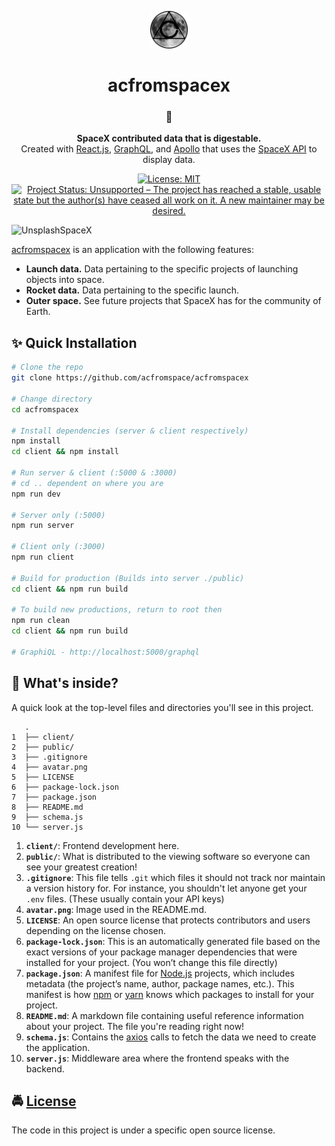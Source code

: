<!-- HEADING -->

<p align="center">
  <img src="./avatar.png" width="60">
</p>
<h1 align="center">️acfromspacex</h1>

<!-- DESCRIPTION -->

<h3 align="center">
  <span role="img" aria-label="Rocket">🚀</span>
</h3>
<p align="center">
  <strong>SpaceX contributed data that is digestable.</strong><br>
  Created with <a href="https://reactjs.org/" target="_blank">React.js</a>, <a href="https://graphql.org/" target="_blank">GraphQL</a>, and <a href="https://www.apollographql.com/" target="_blank">Apollo</a> that uses the <a href="https://github.com/r-spacex/SpaceX-API" target="_blank">SpaceX API</a> to display data.
</p>

<!-- BADGES -->

<p align="center">
    <a href="https://github.com/acfromspace/spacex/blob/master/LICENSE">
        <img src="https://img.shields.io/github/license/mashape/apistatus.svg"
            alt="License: MIT"></a>
    <a href="https://www.repostatus.org/#unsupported">
        <img src="https://www.repostatus.org/badges/latest/unsupported.svg" alt="Project Status: Unsupported – The project has reached a stable, usable state but the author(s) have ceased all work on it. A new maintainer may be desired." /></a>
</p>

<!-- FEATURES -->

![UnsplashSpaceX](https://images.unsplash.com/photo-1517976384346-3136801d605d?ixlib=rb-1.2.1&ixid=eyJhcHBfaWQiOjEyMDd9&auto=format&fit=crop&w=1000&q=80)

[acfromspacex](https://github.com/acfromspace/acfromspacex) is an application with the following features:

- **Launch data.** Data pertaining to the specific projects of launching objects into space.
- **Rocket data.** Data pertaining to the specific launch.
- **Outer space.** See future projects that SpaceX has for the community of Earth.

<!-- QUICK INSTALLATION -->

## <span role="img" aria-label="Sparkles">✨</span> Quick Installation

```sh
# Clone the repo
git clone https://github.com/acfromspace/acfromspacex

# Change directory
cd acfromspacex

# Install dependencies (server & client respectively)
npm install
cd client && npm install

# Run server & client (:5000 & :3000)
# cd .. dependent on where you are
npm run dev

# Server only (:5000)
npm run server

# Client only (:3000)
npm run client

# Build for production (Builds into server ./public)
cd client && npm run build

# To build new productions, return to root then
npm run clean
cd client && npm run build

# GraphiQL - http://localhost:5000/graphql
```

<!-- WHAT'S INSIDE? -->

## <span role="img" aria-label="Thinking Face">🤔</span> What's inside?

A quick look at the top-level files and directories you'll see in this project.

```
   .
1  ├── client/
2  ├── public/
3  ├── .gitignore
4  ├── avatar.png
5  ├── LICENSE
6  ├── package-lock.json
7  ├── package.json
8  ├── README.md
9  ├── schema.js
10 └── server.js
```

1. **`client/`**: Frontend development here.
2. **`public/`**: What is distributed to the viewing software so everyone can see your greatest creation!
3. **`.gitignore`**: This file tells `.git` which files it should not track nor maintain a version history for. For instance, you shouldn't let anyone get your `.env` files. (These usually contain your API keys)
4. **`avatar.png`**: Image used in the README.md.
5. **`LICENSE`**: An open source license that protects contributors and users depending on the license chosen.
6. **`package-lock.json`**: This is an automatically generated file based on the exact versions of your package manager dependencies that were installed for your project. (You won’t change this file directly)
7. **`package.json`**: A manifest file for [Node.js](https://nodejs.org/en/) projects, which includes metadata (the project’s name, author, package names, etc.). This manifest is how [npm](https://www.npmjs.com/) or [yarn](https://yarnpkg.com/en/) knows which packages to install for your project.
8. **`README.md`**: A markdown file containing useful reference information about your project. The file you're reading right now!
9. **`schema.js`**: Contains the [axios](https://github.com/axios/axios) calls to fetch the data we need to create the application.
10. **`server.js`**: Middleware area where the frontend speaks with the backend.

<!-- LICENSE -->

## <span role="img" aria-label="Oncoming Police Car">🚔</span> [License](LICENSE)

The code in this project is under a specific open source license.
